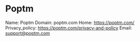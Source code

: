 
# Poptm

Name: Poptm
Domain: poptm.com
Home: https://poptm.com/
Privacy_policy: https://poptm.com/privacy-and-policy
Email: support@poptm.com

